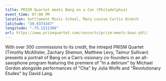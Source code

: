 ```yaml
---
title: PRISM Quartet meets Bang on a Can (Philadelphia)
event_time: 07:00 PM
location: Settlement Music School, Mary Louise Curtis Branch
latitude: "39.9374347"
longitude: "-75.1511306"
url: https://www.prismquartet.com/concerts/prism-meets-boac-phl/
---
```

With over 300 commissions to its credit, the intrepid PRISM Quartet (Timothy McAllister, Zachary Shemon, Matthew Levy, Taimur Sullivan) presents a portrait of Bang on a Can‘s visionary co-founders in an all-saxophone program featuring the premiere of  "In a delirium" by Michael Gordon alongside performances of "Cha" by Julia Wolfe and "Revolutionary Etudes" by David Lang.